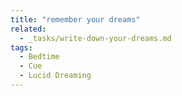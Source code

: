 ```yaml
---
title: "remember your dreams"
related:
  - _tasks/write-down-your-dreams.md
tags:
  - Bedtime
  - Cue
  - Lucid Dreaming
---
```

